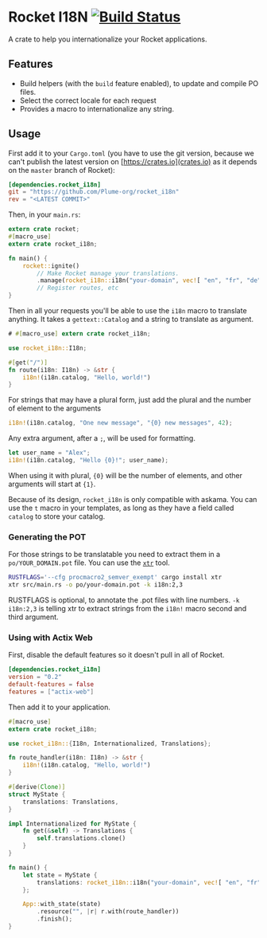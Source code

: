 # Rocket I18N [![Build Status](https://travis-ci.org/Plume-org/rocket_i18n.svg?branch=master)](https://travis-ci.org/Plume-Org/rocket_i18n)

A crate to help you internationalize your Rocket applications.

## Features

- Build helpers (with the `build` feature enabled), to update and compile PO files.
- Select the correct locale for each request
- Provides a macro to internationalize any string.

## Usage

First add it to your `Cargo.toml` (you have to use the git version, because we can't publish the latest version on [https://crates.io](crates.io) as it depends on the `master` branch of Rocket):

```toml
[dependencies.rocket_i18n]
git = "https://github.com/Plume-org/rocket_i18n"
rev = "<LATEST COMMIT>"
```

Then, in your `main.rs`:

```rust
extern crate rocket;
#[macro_use]
extern crate rocket_i18n;

fn main() {
    rocket::ignite()
        // Make Rocket manage your translations.
        .manage(rocket_i18n::i18n("your-domain", vec![ "en", "fr", "de", "ja" ]));
        // Register routes, etc
}
```

Then in all your requests you'll be able to use the `i18n` macro to translate anything.
It takes a `gettext::Catalog` and a string to translate as argument.

```rust
# #[macro_use] extern crate rocket_i18n;

use rocket_i18n::I18n;

#[get("/")]
fn route(i18n: I18n) -> &str {
    i18n!(i18n.catalog, "Hello, world!")
}
```

For strings that may have a plural form, just add the plural and the number of element to the
arguments

```rust
i18n!(i18n.catalog, "One new message", "{0} new messages", 42);
```

Any extra argument, after a `;`, will be used for formatting.

```rust
let user_name = "Alex";
i18n!(i18n.catalog, "Hello {0}!"; user_name);
```

When using it with plural, `{0}` will be the number of elements, and other arguments will start
at `{1}`.

Because of its design, `rocket_i18n` is only compatible with askama. You can use
the `t` macro in your templates, as long as they have a field called `catalog` to
store your catalog.

### Generating the POT

For those strings to be translatable you need to extract them in a `po/YOUR_DOMAIN.pot` file.
You can use the [`xtr`](https://github.com/woboq/tr) tool.

```sh
RUSTFLAGS='--cfg procmacro2_semver_exempt' cargo install xtr
xtr src/main.rs -o po/your-domain.pot -k i18n:2,3
```

RUSTFLAGS is optional, to annotate the .pot files with line numbers.
`-k i18n:2,3` is telling xtr to extract strings from the `i18n!` macro second and third argument.

### Using with Actix Web

First, disable the default features so it doesn't pull in all of Rocket.
```toml
[dependencies.rocket_i18n]
version = "0.2"
default-features = false
features = ["actix-web"]
```

Then add it to your application.
```rust
#[macro_use]
extern crate rocket_i18n;

use rocket_i18n::{I18n, Internationalized, Translations};

fn route_handler(i18n: I18n) -> &str {
    i18n!(i18n.catalog, "Hello, world!")
}

#[derive(Clone)]
struct MyState {
    translations: Translations,
}

impl Internationalized for MyState {
    fn get(&self) -> Translations {
        self.translations.clone()
    }
}

fn main() {
    let state = MyState {
        translations: rocket_i18n::i18n("your-domain", vec![ "en", "fr", "de", "ja" ]);
    };

    App::with_state(state)
        .resource("", |r| r.with(route_handler))
        .finish();
}
```
